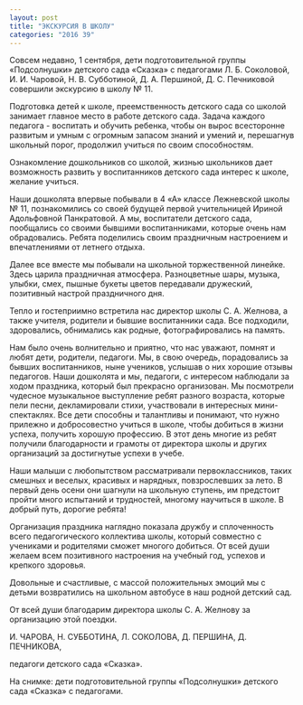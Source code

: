 ```yaml
---
layout: post
title: "ЭКСКУРСИЯ В ШКОЛУ"
categories: "2016 39"
---
```


Совсем недавно, 1 сентября, дети подготовительной группы «Подсолнушки» детского сада «Сказка» с педагогами Л. Б. Соколовой, И. И. Чаровой, Н. В. Субботиной, Д. А. Першиной, Д. С. Печниковой совершили экскурсию в школу № 11.

Подготовка детей к школе, преемственность детского сада со школой занимает главное место в работе детского сада. Задача каждого педагога - воспитать и обучить ребенка, чтобы он вырос всесторонне развитым и умным с огромным запасом знаний и умений и, перешагнув школьный порог, продолжил учиться по своим способностям.

Ознакомление дошкольников со школой, жизнью школьников дает возможность развить у воспитанников детского сада интерес к школе, желание учиться.

Наши дошколята впервые побывали в 4 «А» классе Лежневской школы № 11, познакомились со своей будущей первой учительницей Ириной Адольфовной Панкратовой. А мы, воспитатели детского сада, пообщались со своими бывшими воспитанниками, которые очень нам обрадовались. Ребята поделились своим праздничным настроением и впечатлениями от летнего отдыха.

Далее все вместе мы побывали на школьной торжественной линейке. Здесь царила праздничная атмосфера. Разноцветные шары, музыка, улыбки, смех, пышные букеты цветов передавали дружеский, позитивный настрой праздничного дня.

Тепло и гостеприимно встретила нас директор школы С. А. Желнова, а также учителя, родители и бывшие воспитанники сада. Все подходили, здоровались, обнимались как родные, фотографировались на память.

Нам было очень волнительно и приятно, что нас уважают, помнят и любят дети, родители, педагоги. Мы, в свою очередь, порадовались за бывших воспитанников, ныне учеников, услышав о них хорошие отзывы педагогов. Наши дошколята и мы, педагоги, с интересом наблюдали за ходом праздника, который был прекрасно организован. Мы посмотрели чудесное музыкальное выступление ребят разного возраста, которые пели песни, декламировали стихи, участвовали в интересных мини-спектаклях. Все дети способны и талантливы и понимают, что нужно прилежно и добросовестно учиться в школе, чтобы добиться в жизни успеха, получить хорошую профессию. В этот день многие из ребят получили благодарности и грамоты от директора школы и других организаций за достигнутые успехи в учебе.

Наши малыши с любопытством рассматривали первоклассников, таких смешных и веселых, красивых и нарядных, повзрослевших за лето. В первый день осени они шагнули на школьную ступень, им предстоит пройти много испытаний и трудностей, многому научиться в школе. В добрый путь, дорогие ребята!

Организация праздника наглядно показала дружбу и сплоченность всего педагогического коллектива школы, который совместно с учениками и родителями сможет многого добиться. От всей души желаем всем позитивного настроения на учебный год, успехов и крепкого здоровья.

Довольные и счастливые, с массой положительных эмоций мы с детьми возвратились на школьном автобусе в наш родной детский сад.

От всей души благодарим директора школы С. А. Желнову за организацию этой поездки.

И. ЧАРОВА, Н. СУББОТИНА, Л. СОКОЛОВА, Д. ПЕРШИНА, Д. ПЕЧНИКОВА,

педагоги детского сада «Сказка».

На снимке: дети подготовительной группы «Подсолнушки» детского сада «Сказка» с педагогами.


